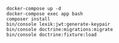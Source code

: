 ``docker-compose up -d``  
``docker-compose exec app bash``   
``composer install``  
``bin/console lexik:jwt:generate-keypair``   
``bin/console doctrine:migrations:migrate``  
``bin/console doctrine:fixture:load``  
